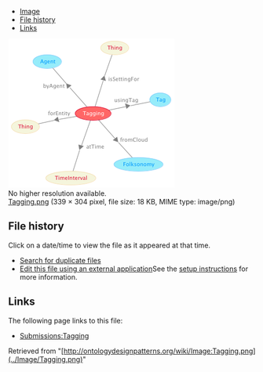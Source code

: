 * [Image](../Image/Tagging.png#file)
* [File history](../Image/Tagging.png#filehistory)
* [Links](../Image/Tagging.png#filelinks)

[![Image:Tagging.png](../images/0/00/Tagging.png)](../images/0/00/Tagging.png)  
No higher resolution available.  
[Tagging.png](../images/0/00/Tagging.png)‎ (339 × 304 pixel, file size: 18 KB, MIME type: image/png)

## File history

Click on a date/time to view the file as it appeared at that time.



  
* [Search for duplicate files](http://ontologydesignpatterns.org/wiki/Special:FileDuplicateSearch/Tagging.png "Special:FileDuplicateSearch/Tagging.png")
* [Edit this file using an external application](http://ontologydesignpatterns.org/wiki/index.php?title=Image:Tagging.png&action=edit&externaledit=true&mode=file "Image:Tagging.png")See the [setup instructions](http://www.mediawiki.org/wiki/Manual:External_editors "http://www.mediawiki.org/wiki/Manual:External_editors") for more information.

## Links



The following page links to this file:


* [Submissions:Tagging](../Submissions/Tagging "Submissions:Tagging")


Retrieved from "[http://ontologydesignpatterns.org/wiki/Image:Tagging.png](../Image/Tagging.png)"